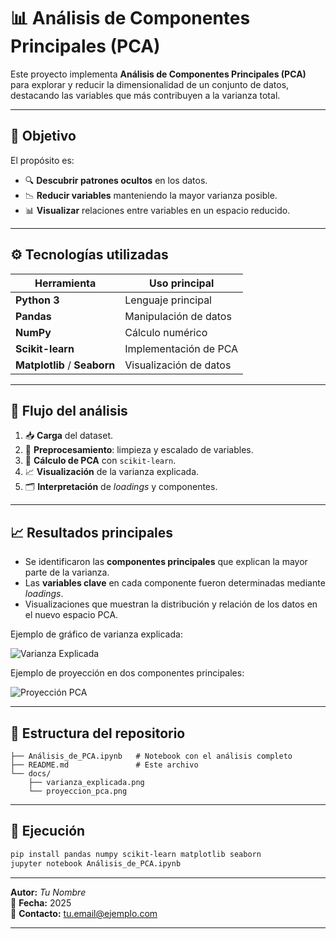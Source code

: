 # 📊 Análisis de Componentes Principales (PCA)

Este proyecto implementa **Análisis de Componentes Principales (PCA)** para explorar y reducir la dimensionalidad de un conjunto de datos, destacando las variables que más contribuyen a la varianza total.

---

## 🧠 Objetivo
El propósito es:
- 🔍 **Descubrir patrones ocultos** en los datos.
- 📉 **Reducir variables** manteniendo la mayor varianza posible.
- 📊 **Visualizar** relaciones entre variables en un espacio reducido.

---

## ⚙️ Tecnologías utilizadas
| Herramienta      | Uso principal |
|------------------|--------------|
| **Python 3**     | Lenguaje principal |
| **Pandas**       | Manipulación de datos |
| **NumPy**        | Cálculo numérico |
| **Scikit-learn** | Implementación de PCA |
| **Matplotlib** / **Seaborn** | Visualización de datos |

---

## 🔄 Flujo del análisis
1. 📥 **Carga** del dataset.
2. 🧹 **Preprocesamiento**: limpieza y escalado de variables.
3. 🧮 **Cálculo de PCA** con `scikit-learn`.
4. 📈 **Visualización** de la varianza explicada.
5. 🗂 **Interpretación** de *loadings* y componentes.

---

## 📈 Resultados principales
- Se identificaron las **componentes principales** que explican la mayor parte de la varianza.
- Las **variables clave** en cada componente fueron determinadas mediante *loadings*.
- Visualizaciones que muestran la distribución y relación de los datos en el nuevo espacio PCA.

Ejemplo de gráfico de varianza explicada:

![Varianza Explicada](docs/varianza_explicada.png)

Ejemplo de proyección en dos componentes principales:

![Proyección PCA](docs/proyeccion_pca.png)

---

## 📂 Estructura del repositorio
```
├── Análisis_de_PCA.ipynb   # Notebook con el análisis completo
├── README.md               # Este archivo
└── docs/
    ├── varianza_explicada.png
    └── proyeccion_pca.png
```

---

## 🚀 Ejecución
```bash
pip install pandas numpy scikit-learn matplotlib seaborn
jupyter notebook Análisis_de_PCA.ipynb
```

---

**Autor:** *Tu Nombre*  
📅 **Fecha:** 2025  
📧 **Contacto:** tu.email@ejemplo.com

---
